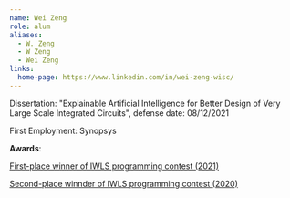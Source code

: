 ```yaml
---
name: Wei Zeng
role: alum
aliases:
  - W. Zeng
  - W Zeng
  - Wei Zeng
links:
  home-page: https://www.linkedin.com/in/wei-zeng-wisc/
---
```


Dissertation: "Explainable Artificial Intelligence for Better Design of Very Large Scale Integrated Circuits", defense date: 08/12/2021

First Employment: Synopsys

**Awards**:

[First-place winner of IWLS programming contest (2021)
](https://engineering.wisc.edu/news/ece-phd-students-win-international-machine-learning-contest/)

[Second-place winnder of IWLS programming contest (2020)](https://engineering.wisc.edu/news/ece-phd-student-places-high-in-international-programming-competition/)
